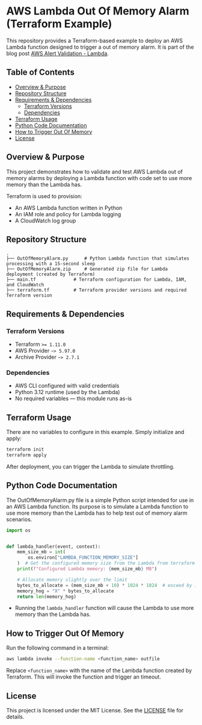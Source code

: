 # AWS Lambda Out Of Memory Alarm (Terraform Example)

This repository provides a Terraform-based example to deploy an AWS Lambda function designed to trigger a out of memory
alarm. It is part of the blog post [AWS Alert Validation - Lambda](https://medium.com/p/13ad4842aadd).

## Table of Contents

- [Overview & Purpose](#overview--purpose)
- [Repository Structure](#repository-structure)
- [Requirements & Dependencies](#requirements--dependencies)
  - [Terraform Versions](#terraform-versions)
  - [Dependencies](#dependencies)
- [Terraform Usage](#terraform-usage)
- [Python Code Documentation](#python-code-documentation)
- [How to Trigger Out Of Memory](#how-to-trigger-out-of-memory)
- [License](#license)

## Overview & Purpose

This project demonstrates how to validate and test AWS Lambda out of memory alarms by deploying a Lambda function with
code set to use more memory than the Lambda has.

Terraform is used to provision:

- An AWS Lambda function written in Python
- An IAM role and policy for Lambda logging
- A CloudWatch log group

## Repository Structure

```plaintext
.
├── OutOfMemoryAlarm.py      # Python Lambda function that simulates processing with a 15-second sleep
├── OutOfMemoryAlarm.zip     # Generated zip file for Lambda deployment (created by Terraform)
├── main.tf              # Terraform configuration for Lambda, IAM, and CloudWatch
├── terraform.tf         # Terraform provider versions and required Terraform version
```

## Requirements & Dependencies

### Terraform Versions

- Terraform `>= 1.11.0`
- AWS Provider `~> 5.97.0`
- Archive Provider `~> 2.7.1`

### Dependencies

- AWS CLI configured with valid credentials
- Python 3.12 runtime (used by the Lambda)
- No required variables — this module runs as-is

## Terraform Usage

There are no variables to configure in this example. Simply initialize and apply:

```bash
terraform init
terraform apply
```

After deployment, you can trigger the Lambda to simulate throttling.

## Python Code Documentation

The OutOfMemoryAlarm.py file is a simple Python script intended for use in an AWS Lambda function. Its purpose is to simulate a Lambda function to use more memory than the Lambda has to help test out of memory alarm scenarios.

```python
import os


def lambda_handler(event, context):
    mem_size_mb = int(
        os.environ["LAMBDA_FUNCTION_MEMORY_SIZE"]
    )  # Get the configured memory size from the Lambda from terraform deployment
    print(f"Configured Lambda memory: {mem_size_mb} MB")

    # Allocate memory slightly over the limit
    bytes_to_allocate = (mem_size_mb + 10) * 1024 * 1024  # exceed by 10 MB
    memory_hog = "X" * bytes_to_allocate
    return len(memory_hog)


```

- Running the `lambda_handler` function will cause the Lambda to use more memory than the Lambda has.

## How to Trigger Out Of Memory

Run the following command in a terminal:

```bash
aws lambda invoke --function-name <function_name> outfile
```

Replace `<function_name>` with the name of the Lambda function created by Terraform. This will invoke the function and trigger an timeout.

## License

This project is licensed under the MIT License. See the [LICENSE](../../LICENSE) file for details.
